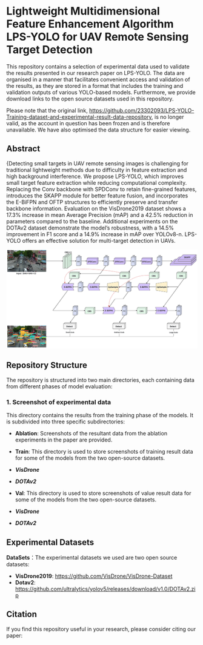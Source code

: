 # Lightweight Multidimensional Feature Enhancement Algorithm LPS-YOLO for UAV Remote Sensing Target Detection
This repository contains a selection of experimental data used to validate the results presented in our research paper on LPS-YOLO. The data are organised in a manner that facilitates convenient access and validation of the results, as they are stored in a format that includes the training and validation outputs of various YOLO-based models. Furthermore, we provide download links to the open source datasets used in this repository.


Please note that the original link, https://github.com/23302093/LPS-YOLO-Training-dataset-and-experimental-result-data-repository, is no longer valid, as the account in question has been frozen and is therefore unavailable. We have also optimised the data structure for easier viewing.


## Abstract
{Detecting small targets in UAV remote sensing images is challenging for traditional lightweight methods due to difficulty in feature extraction and high background interference. We propose LPS-YOLO, which improves small target feature extraction while reducing computational complexity. Replacing the Conv backbone with SPDConv to retain fine-grained features, introduces the SKAPP module for better feature fusion, and incorporates the E-BiFPN and OFTP structures to efficiently preserve and transfer backbone information. Evaluation on the VisDrone2019 dataset shows a 17.3% increase in mean Average Precision (mAP) and a 42.5% reduction in parameters compared to the baseline. Additional experiments on the DOTAv2 dataset demonstrate the model’s robustness, with a 14.5% improvement in F1 score and a 14.9% increase in mAP over YOLOv8-n. LPS-YOLO offers an effective solution for multi-target detection in UAVs. 

![Overview of the structure of LPS-YOLO](/images/LPS-YOLO.png)

## Repository Structure

The repository is structured into two main directories, each containing data from different phases of model evaluation:

### 1. Screenshot of experimental data

This directory contains the results from the training phase of the models. It is subdivided into three specific subdirectories:

- **Ablation**: Screenshots of the resultant data from the ablation experiments in the paper are provided.

- **Train**: This directory is used to store screenshots of training result data for some of the models from the two open-source datasets.
- ***VisDrone***
- ***DOTAv2***
  
- **Val**: This directory is used to store screenshots of value result data for some of the models from the two open-source datasets.
- ***VisDrone***
- ***DOTAv2***

## Experimental Datasets
 **DataSets**：The experimental datasets we used are two open source datasets:
   - **VisDrone2019**: https://github.com/VisDrone/VisDrone-Dataset
   - **Dotav2**: https://github.com/ultralytics/yolov5/releases/download/v1.0/DOTAv2.zip

## Citation

If you find this repository useful in your research, please consider citing our paper:

